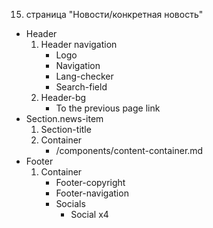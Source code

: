 15. страница "Новости/конкретная новость"
  * Header
    1. Header navigation
        * Logo 
        * Navigation
        * Lang-checker
        * Search-field
    2. Header-bg
        * To the previous page link
  * Section.news-item
    1. Section-title
    2. Container
        * /components/content-container.md
  * Footer
    1. Container
        * Footer-copyright
        * Footer-navigation
        * Socials
            * Social x4

